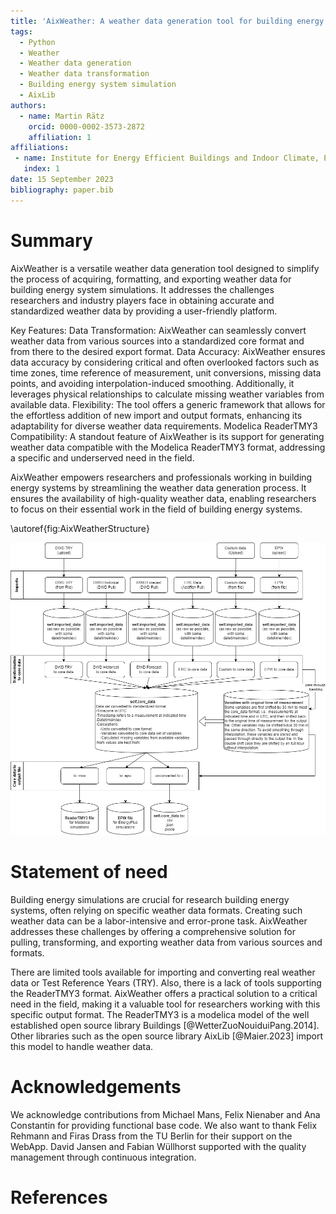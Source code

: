 ```yaml
---
title: 'AixWeather: A weather data generation tool for building energy system simulations. Pull, Transform, Export.'
tags:
  - Python
  - Weather
  - Weather data generation
  - Weather data transformation
  - Building energy system simulation
  - AixLib
authors:
  - name: Martin Rätz
    orcid: 0000-0002-3573-2872
    affiliation: 1
affiliations:
 - name: Institute for Energy Efficient Buildings and Indoor Climate, E.ON Energy Research Center, RWTH Aachen University, Germany
   index: 1
date: 15 September 2023
bibliography: paper.bib
---
```


# Summary

AixWeather is a versatile weather data generation tool designed to simplify the process of acquiring, 
formatting, and exporting weather data for building energy system simulations. 
It addresses the challenges researchers and industry players face in obtaining accurate and standardized weather 
data by providing a user-friendly platform.

Key Features:
Data Transformation: AixWeather can seamlessly convert weather data from various sources into a 
standardized core format and from there to the desired export format.
Data Accuracy: AixWeather ensures data accuracy by considering critical and often overlooked factors such as time zones, 
time reference of measurement, 
unit conversions, missing data points, and avoiding interpolation-induced smoothing. Additionally, 
it leverages physical relationships to calculate missing weather variables from available data.
Flexibility: The tool offers a generic framework that allows for the effortless addition of 
new import and output formats, enhancing its adaptability for diverse weather data requirements.
Modelica ReaderTMY3 Compatibility: A standout feature of AixWeather is its support for generating weather data 
compatible with the Modelica ReaderTMY3 format, addressing a specific and underserved need in the field.

AixWeather empowers researchers and professionals working in building energy systems by streamlining 
the weather data generation process. It ensures the availability of high-quality weather data, enabling researchers 
to focus on their essential work in the field of building energy systems.

\autoref{fig:AixWeatherStructure}

![Structure of AixWeather.\label{fig:AixWeatherStructure}](Overview_WeatherTool.drawio.png)

# Statement of need

Building energy simulations are crucial for research building energy systems, 
often relying on specific weather data formats. Creating such weather data can be a 
labor-intensive and error-prone task. AixWeather addresses these challenges by offering 
a comprehensive solution for pulling, transforming, and exporting weather data from various sources and formats.

There are limited tools available for importing and converting real weather data or Test Reference Years (TRY). 
Also, there is a lack of tools supporting the ReaderTMY3 format.
AixWeather offers a practical solution to a critical need in the field, making it a 
valuable tool for researchers working with this specific output format.
The ReaderTMY3 is a modelica model of the well established open source library Buildings
[@WetterZuoNouiduiPang.2014].
Other libraries such as the open source library AixLib [@Maier.2023] import this model
to handle weather data.

# Acknowledgements

We acknowledge contributions from Michael Mans, Felix Nienaber and Ana Constantin for providing functional base code.
We also want to thank Felix Rehmann and Firas Drass from the TU Berlin for their support on the WebApp.
David Jansen and Fabian Wüllhorst supported with the quality management through continuous integration.

# References